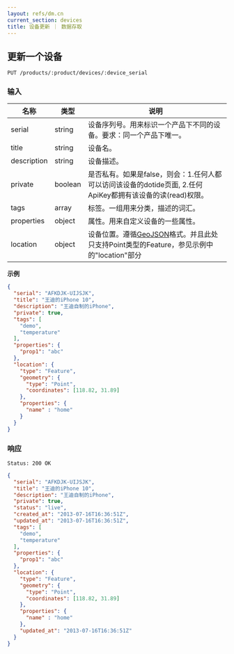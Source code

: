```yaml
---
layout: refs/dm.cn
current_section: devices
title: 设备更新 ｜ 数据存取
---
```


## 更新一个设备

    PUT /products/:product/devices/:device_serial

### 输入

| 名称        | 类型    | 说明 |
| ---------- | ------ | ------------------------------------------------------ |
| serial     | string | 设备序列号。用来标识一个产品下不同的设备。要求：同一个产品下唯一。 |
| title      | string | 设备名。 |
| description| string | 设备描述。 |
| private    | boolean| 是否私有。如果是false，则会：1.任何人都可以访问该设备的dotide页面, 2.任何ApiKey都拥有该设备的读(read)权限。 |
| tags       | array  | 标签。一组用来分类，描述的词汇。 |
| properties | object   | 属性。用来自定义设备的一些属性。 |
| location   | object   | 设备位置。遵循[GeoJSON][geojson]格式。并且此处只支持Point类型的Feature，参见示例中的"location"部分 |

**示例**

```json
{
  "serial": "AFKDJK-UIJSJK",
  "title": "王迪的iPhone 10",
  "description": "王迪自制的iPhone",
  "private": true,
  "tags": [
    "demo",
    "temperature"
  ],
  "properties": {
    "prop1": "abc"
  },
  "location": {
    "type": "Feature",
    "geometry": {
      "type": "Point",
      "coordinates": [118.82, 31.89]
    },
    "properties": {
      "name" : "home"
    }
  }
}
```

### 响应

    Status: 200 OK

```json
{
  "serial": "AFKDJK-UIJSJK",
  "title": "王迪的iPhone 10",
  "description": "王迪自制的iPhone",
  "private": true,
  "status": "live",
  "created_at": "2013-07-16T16:36:51Z",
  "updated_at": "2013-07-16T16:36:51Z",
  "tags": [
    "demo",
    "temperature"
  ],
  "properties": {
    "prop1": "abc"
  },
  "location": {
    "type": "Feature",
    "geometry": {
      "type": "Point",
      "coordinates": [118.82, 31.89]
    },
    "properties": {
      "name" : "home"
    },
    "updated_at": "2013-07-16T16:36:51Z"
  }
}
```

[geojson]: http://geojson.org/geojson-spec.html
